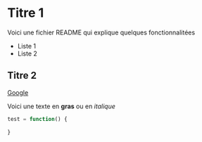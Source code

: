 # Titre 1
Voici une fichier README qui explique quelques fonctionnalitées

- Liste 1
- Liste 2

## Titre 2

[Google](htts://www.google.com)

Voici une texte en **gras** ou en *italique*

```js
test = function() {
    
}
```